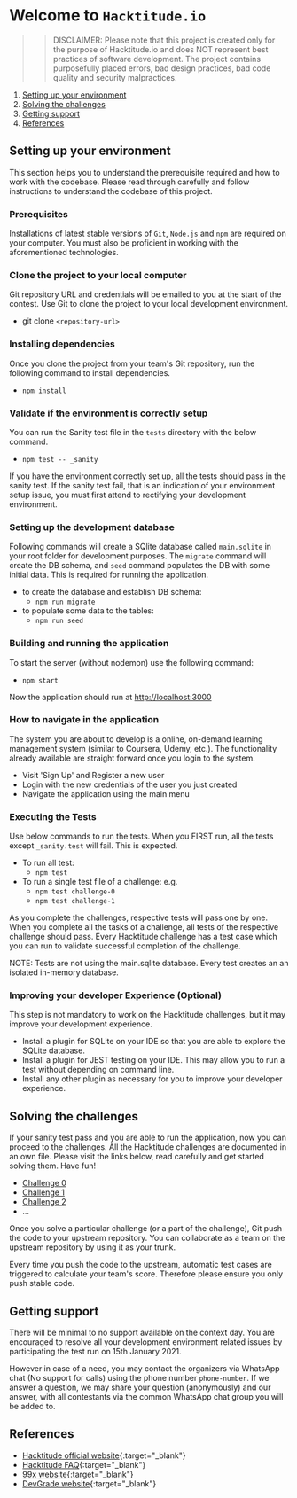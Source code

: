 # Welcome to `Hacktitude.io`

>>DISCLAIMER: Please note that this project is created only for the purpose of Hacktitude.io and does NOT represent best practices of software development. The project contains purposefully placed errors, bad design practices, bad code quality and security malpractices.

1. [Setting up your environment](#setting-up-your-environment)
1. [Solving the challenges](#solving-the-challenges)
1. [Getting support](#getting-support)
1. [References](#references)

## Setting up your environment

This section helps you to understand the prerequisite required and how to work with the codebase. Please read through carefully and follow instructions to understand the codebase of this project.

### Prerequisites

Installations of latest stable versions of `Git`, `Node.js` and `npm` are required on your computer. You must also be proficient in working with the aforementioned technologies.

### Clone the project to your local computer

Git repository URL and credentials will be emailed to you at the start of the contest. Use Git to clone the project to your local development environment.

* git clone `<repository-url>`

### Installing dependencies

Once you clone the project from your team's Git repository, run the following command to install dependencies.

* `npm install`

### Validate if the environment is correctly setup

You can run the Sanity test file in the `tests` directory with the below command.

* `npm test -- _sanity`

If you have the environment correctly set up, all the tests should pass in the sanity test. If the sanity test fail, that is an indication of your environment setup issue, you must first attend to rectifying your development environment.

### Setting up the development database

Following commands will create a SQlite database called `main.sqlite` in your root folder for development purposes. The `migrate` command will create the DB schema, and `seed` command populates the DB with some initial data. This is required for running the application.

* to create the database and establish DB schema:
  * `npm run migrate`
* to populate some data to the tables:
  * `npm run seed`

### Building and running the application

To start the server (without nodemon) use the following command:

* `npm start` 

Now the application should run at [http://localhost:3000](http://localhost:3000)

### How to navigate in the application

The system you are about to develop is a online, on-demand learning management system (similar to Coursera, Udemy, etc.). The functionality already available are straight forward once you login to the system.

* Visit 'Sign Up' and Register a new user
* Login with the new credentials of the user you just created
* Navigate the application using the main menu

### Executing the Tests

Use below commands to run the tests. When you FIRST run, all the tests except `_sanity.test` will fail. This is expected.

* To run all test:
  * `npm test`
* To run a single test file of a challenge: e.g.
  * `npm test challenge-0`
  * `npm test challenge-1`

As you complete the challenges, respective tests will pass one by one. When you complete all the tasks of a challenge, all tests of the respective challenge should pass. Every Hacktitude challenge has a test case which you can run to validate successful completion of the challenge.

NOTE: Tests are not using the main.sqlite database. Every test creates an an isolated in-memory database.

### Improving your developer Experience (Optional)

This step is not mandatory to work on the Hacktitude challenges, but it may improve your development experience.  

* Install a plugin for SQLite on your IDE so that you are able to explore the SQLite database.
* Install a plugin for JEST testing on your IDE. This may allow you to run a test without depending on command line.
* Install any other plugin as necessary for you to improve your developer experience.

## Solving the challenges

If your sanity test pass and you are able to run the application, now you can proceed to the challenges. All the Hacktitude challenges are documented in an own file. Please visit the links below, read carefully and get started solving them. Have fun!

* [Challenge 0](./challenge-0.md)
* [Challenge 1](./challenge-1.md)
* [Challenge 2](./challenge-2.md)
* ...

Once you solve a particular challenge (or a part of the challenge), Git push the code to your upstream repository. You can collaborate as a team on the upstream repository by using it as your trunk.

Every time you push the code to the upstream, automatic test cases are triggered to calculate your team's score. Therefore please ensure you only push stable code.

## Getting support

There will be minimal to no support available on the context day. You are encouraged to resolve all your development environment related issues by participating the test run on 15th January 2021.

However in case of a need, you may contact the organizers via WhatsApp chat (No support for calls) using the phone number `phone-number`. If we answer a question, we may share your question (anonymously) and our answer, with all contestants via the common WhatsApp chat group you will be added to.

## References

* [Hacktitude official website](https://www.hacktitude.io){:target="_blank"}
* [Hacktitude FAQ](https://www.hacktitude.io/faq){:target="_blank"}
* [99x website](https://99x.io){:target="_blank"}
* [DevGrade website](https://devgrade.io/){:target="_blank"}
